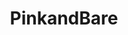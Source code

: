 ---
title: PinkandBare
crosslinks:
- livven
- BustyNaturalPornstars
- simps
- myult1mateischarging
---